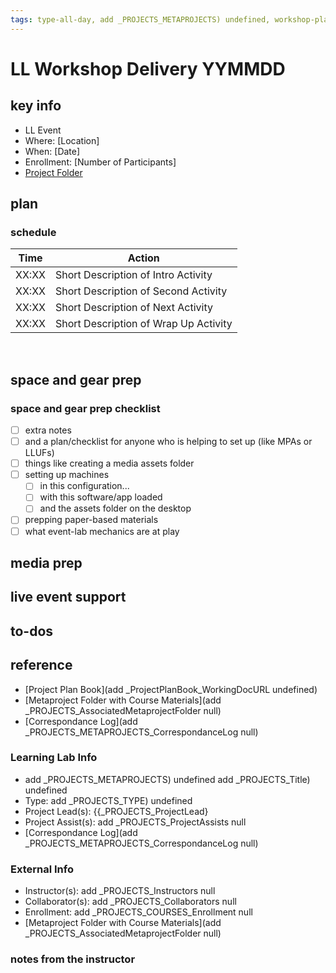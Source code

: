 ```yaml
---
tags: type-all-day, add _PROJECTS_METAPROJECTS) undefined, workshop-plan, workshop-delivery
---
```



# LL Workshop Delivery YYMMDD

## key info
- LL Event
- Where: [Location]
- When: [Date]
- Enrollment: [Number of Participants]
- [Project Folder]()


## plan

### schedule

| Time | Action |  
| -------- | -------- | 
| XX:XX     |  Short Description of Intro Activity    | 
| XX:XX     |  Short Description of Second Activity    | 
| XX:XX     |  Short Description of Next Activity    | 
| XX:XX     |  Short Description of Wrap Up Activity    | 

 
## space and gear prep

### space and gear prep checklist
- [ ] extra notes
- [ ] and a plan/checklist for anyone who is helping to set up (like MPAs or LLUFs)
- [ ] things like creating a media assets folder
- [ ] setting up machines 
    - [ ] in this configuration...
    - [ ] with this software/app loaded
    - [ ] and the assets folder on the desktop
- [ ] prepping paper-based materials
- [ ] what event-lab mechanics are at play
   
## media prep

## live event support

## to-dos

## reference

* [Project Plan Book](add _ProjectPlanBook_WorkingDocURL undefined)
* [Metaproject Folder with Course Materials](add _PROJECTS_AssociatedMetaprojectFolder null)
* [Correspondance Log](add _PROJECTS_METAPROJECTS_CorrespondanceLog null)

### Learning Lab Info
* add _PROJECTS_METAPROJECTS) undefined add _PROJECTS_Title) undefined
* Type: add _PROJECTS_TYPE) undefined
* Project Lead(s): {{_PROJECTS_ProjectLead}
* Project Assist(s): add _PROJECTS_ProjectAssists null
* [Correspondance Log](add _PROJECTS_METAPROJECTS_CorrespondanceLog null)

### External Info
* Instructor(s): add _PROJECTS_Instructors null
* Collaborator(s): add _PROJECTS_Collaborators null
* Enrollment: add _PROJECTS_COURSES_Enrollment null
* [Metaproject Folder with Course Materials](add _PROJECTS_AssociatedMetaprojectFolder null)


### notes from the instructor